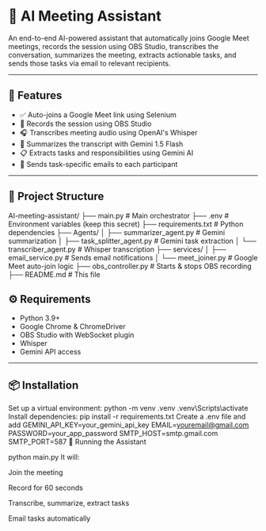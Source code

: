 # 🤖 AI Meeting Assistant

An end-to-end AI-powered assistant that automatically joins Google Meet meetings, records the session using OBS Studio, transcribes the conversation, summarizes the meeting, extracts actionable tasks, and sends those tasks via email to relevant recipients.

---

## 🚀 Features

- ✅ Auto-joins a Google Meet link using Selenium
- 🎥 Records the session using OBS Studio
- 🎧 Transcribes meeting audio using OpenAI's Whisper
- 📝 Summarizes the transcript with Gemini 1.5 Flash
- 📋 Extracts tasks and responsibilities using Gemini AI
- 📧 Sends task-specific emails to each participant

---

## 📁 Project Structure

AI-meeting-assistant/
├── main.py # Main orchestrator
├── .env # Environment variables (keep this secret)
├── requirements.txt # Python dependencies
├── Agents/
│ ├── summarizer_agent.py # Gemini summarization
│ ├── task_splitter_agent.py # Gemini task extraction
│ └── transcriber_agent.py # Whisper transcription
├── services/
│ ├── email_service.py # Sends email notifications
│ └── meet_joiner.py # Google Meet auto-join logic
├── obs_controller.py # Starts & stops OBS recording
├── README.md # This file



## ⚙️ Requirements

- Python 3.9+
- Google Chrome & ChromeDriver
- OBS Studio with WebSocket plugin
- Whisper
- Gemini API access

---

## 📦 Installation

Set up a virtual environment:
python -m venv .venv
.venv\Scripts\activate
Install dependencies:
pip install -r requirements.txt
Create a .env file and add
GEMINI_API_KEY=your_gemini_api_key
EMAIL=youremail@gmail.com
PASSWORD=your_app_password
SMTP_HOST=smtp.gmail.com
SMTP_PORT=587
🧪 Running the Assistant

python main.py
It will:

Join the meeting

Record for 60 seconds

Transcribe, summarize, extract tasks

Email tasks automatically
